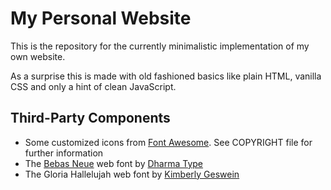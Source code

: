 # My Personal Website

This is the repository for the currently minimalistic implementation of my own website.

As a surprise this is made with old fashioned basics like plain HTML, vanilla CSS and only a hint of clean JavaScript.

## Third-Party Components

* Some customized icons from [Font Awesome](https://fontawesome.com). See COPYRIGHT file for further information
* The [Bebas Neue](http://bebasneue.com) web font by [Dharma Type](https://dharmatype.com)
* The Gloria Hallelujah web font by [Kimberly Geswein](http://www.kimberlygeswein.com)
